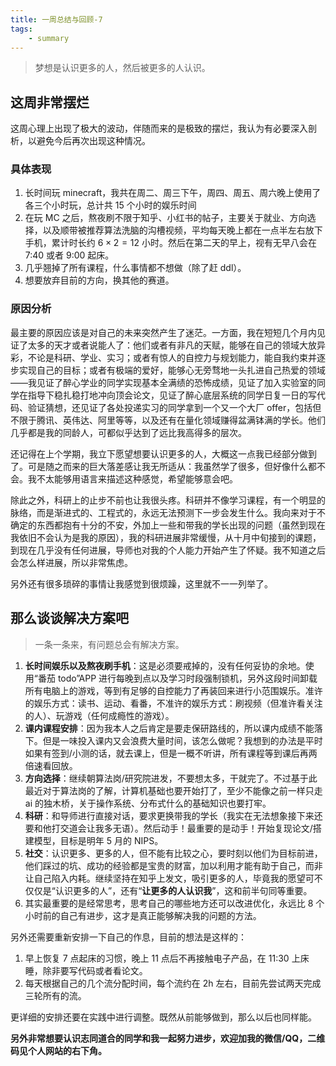 ```yaml
---
title: 一周总结与回顾-7
tags:
    - summary
---
```


> 梦想是认识更多的人，然后被更多的人认识。

## 这周非常摆烂

这周心理上出现了极大的波动，伴随而来的是极致的摆烂，我认为有必要深入剖析，以避免今后再次出现这种情况。

### 具体表现

1. 长时间玩 minecraft，我共在周二、周三下午，周四、周五、周六晚上使用了各三个小时玩，总计共 15 个小时的娱乐时间
2. 在玩 MC 之后，熬夜刷不限于知乎、小红书的帖子，主要关于就业、方向选择，以及顺带被推荐算法洗脑的沟槽视频，平均每天晚上都在一点半左右放下手机，累计时长约 $6 \times 2 = 12$ 小时。然后在第二天的早上，视有无早八会在 7:40 或者 9:00 起床。
3. 几乎翘掉了所有课程，什么事情都不想做（除了赶 ddl）。
4. 想要放弃目前的方向，换其他的赛道。

### 原因分析

最主要的原因应该是对自己的未来突然产生了迷茫。一方面，我在短短几个月内见证了太多的天才或者说能人了：他们或者有非凡的天赋，能够在自己的领域大放异彩，不论是科研、学业、实习；或者有惊人的自控力与规划能力，能自我约束并逐步实现自己的目标；或者有极端的爱好，能够心无旁骛地一头扎进自己热爱的领域——我见证了醉心学业的同学实现基本全满绩的恐怖成绩，见证了加入实验室的同学在指导下稳扎稳打地冲向顶会论文，见证了醉心底层系统的同学日复一日的写代码、验证猜想，还见证了各处投递实习的同学拿到一个又一个大厂 offer，包括但不限于腾讯、英伟达、阿里等等，以及还有在量化领域赚得盆满钵满的学长。他们几乎都是我的同龄人，可都似乎达到了远比我高得多的层次。

还记得在上个学期，我立下愿望想要认识更多的人，大概这一点我已经部分做到了。可是随之而来的巨大落差感让我无所适从：我虽然学了很多，但好像什么都不会。我不太能够用语言来描述这种感觉，希望能够意会吧。

除此之外，科研上的止步不前也让我很头疼。科研并不像学习课程，有一个明显的脉络，而是渐进式的、工程式的，永远无法预测下一步会发生什么。我向来对于不确定的东西都抱有十分的不安，外加上一些和带我的学长出现的问题（虽然到现在我依旧不会认为是我的原因），我的科研进展非常缓慢，从十月中旬接到的课题，到现在几乎没有任何进展，导师也对我的个人能力开始产生了怀疑。我不知道之后会怎么样进展，所以非常焦虑。

另外还有很多琐碎的事情让我感觉到很烦躁，这里就不一一列举了。

## 那么谈谈解决方案吧

> 一条一条来，有问题总会有解决方案。

1. **长时间娱乐以及熬夜刷手机**：这是必须要戒掉的，没有任何妥协的余地。使用“番茄 todo”APP 进行每晚到点以及学习时段强制锁机，另外这段时间卸载所有电脑上的游戏，等到有足够的自控能力了再装回来进行小范围娱乐。准许的娱乐方式：读书、运动、看番，不准许的娱乐方式：刷视频（但准许看关注的人）、玩游戏（任何成瘾性的游戏）。
2. **课内课程安排**：因为我本人之后肯定是要走保研路线的，所以课内成绩不能落下。但是一味投入课内又会浪费大量时间，该怎么做呢？我想到的办法是平时如果有签到/小测的话，就去课上，但是一概不听讲，所有课程等到课后再两倍速看回放。
3. **方向选择**：继续朝算法岗/研究院进发，不要想太多，干就完了。不过基于此最近对于算法岗的了解，计算机基础也要开始打了，至少不能像之前一样只走 ai 的独木桥，关于操作系统、分布式什么的基础知识也要打牢。
4. **科研**：和导师进行直接对话，要求更换带我的学长（我实在无法想象接下来还要和他打交道会让我多无语）。然后动手！最重要的是动手！开始复现论文/搭建模型，目标是明年 5 月的 NIPS。
5. **社交**：认识更多、更多的人，但不能有比较之心，要时刻以他们为目标前进，他们踩过的坑、成功的经验都是宝贵的财富，加以利用才能有助于自己，而非让自己陷入内耗。继续坚持在知乎上发文，吸引更多的人，毕竟我的愿望可不仅仅是“认识更多的人”，还有“**让更多的人认识我**”，这和前半句同等重要。
6. 其实最重要的是经常思考，思考自己的哪些地方还可以改进优化，永远比 8 个小时前的自己有进步，这才是真正能够解决我的问题的方法。

另外还需要重新安排一下自己的作息，目前的想法是这样的：

1. 早上恢复 7 点起床的习惯，晚上 11 点后不再接触电子产品，在 11:30 上床睡，除非要写代码或者看论文。
2. 每天根据自己的几个流分配时间，每个流约在 2h 左右，目前先尝试两天完成三轮所有的流。

更详细的安排还要在实践中进行调整。既然从前能够做到，那么以后也同样能。

**另外非常想要认识志同道合的同学和我一起努力进步，欢迎加我的微信/QQ，二维码见个人网站的右下角。**
